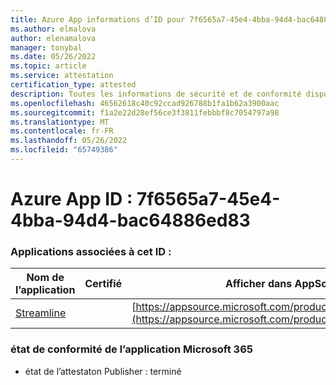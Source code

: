 ```yaml
---
title: Azure App informations d’ID pour 7f6565a7-45e4-4bba-94d4-bac64886ed83
ms.author: elmalova
author: elenamalova
manager: tonybal
ms.date: 05/26/2022
ms.topic: article
ms.service: attestation
certification_type: attested
description: Toutes les informations de sécurité et de conformité disponibles pour 7f6565a7-45e4-4bba-94d4-bac64886ed83.
ms.openlocfilehash: 46562618c40c92ccad926788b1fa1b62a3900aac
ms.sourcegitcommit: f1a2e22d28ef56ce3f3811febbbf8c7054797a98
ms.translationtype: MT
ms.contentlocale: fr-FR
ms.lasthandoff: 05/26/2022
ms.locfileid: "65749386"
---
```

# <a name="azure-app-id-7f6565a7-45e4-4bba-94d4-bac64886ed83"></a>Azure App ID : 7f6565a7-45e4-4bba-94d4-bac64886ed83


### <a name="apps-associated-with-this-id"></a>Applications associées à cet ID :
| **Nom de l’application** | **Certifié** | **Afficher dans AppSource** |
|--------------|---------------|-----------------------|
| [Streamline](../forward/WA200004100.md) |  | [https://appsource.microsoft.com/product/office/WA200004100](https://appsource.microsoft.com/product/office/WA200004100) |

### <a name="microsoft-365-app-compliance-status"></a>état de conformité de l’application Microsoft 365
- état de l’attestaton Publisher : terminé
